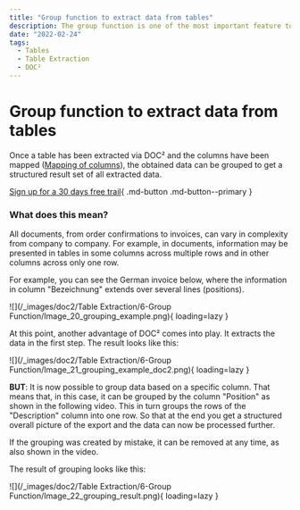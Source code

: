 ```yaml
---
title: "Group function to extract data from tables"
description: The group function is one of the most important feature to extract data form tables. Once a table has been extracted via DOC² and the columns have been mapped the obtained data can be grouped to get a structured result set of all extracted data.
date: "2022-02-24"
tags:
  - Tables
  - Table Extraction
  - DOC²
---
```


# Group function to extract data from tables

Once a table has been extracted via DOC² and the columns have been mapped ([Mapping of columns](/doc2/table-extraction/mapping-of-columns/)), the obtained data can be grouped to get a structured result set of all extracted data.

[Sign up for a 30 days free trail](https://app.polydocs.io){ .md-button .md-button--primary }

### What does this mean?

All documents, from order confirmations to invoices, can vary in complexity from company to company. For example, in documents, information may be presented in tables in some columns across multiple rows and in other columns across only one row.

For example, you can see the German invoice below, where the information in column "Bezeichnung" extends over several lines (positions).

![](/_images/doc2/Table Extraction/6-Group Function/Image_20_grouping_example.png){ loading=lazy }

At this point, another advantage of DOC² comes into play. It extracts the data in the first step. The result looks like this:

![](/_images/doc2/Table Extraction/6-Group Function/Image_21_grouping_example_doc2.png){ loading=lazy }

**BUT**: It is now possible to group data based on a specific column. That means that, in this case, it can be grouped by the column "Position" as shown in the following video. This in turn groups the rows of the "Description" column into one row. So that at the end you get a structured overall picture of the export and the data can now be processed further.

If the grouping was created by mistake, it can be removed at any time, as also shown in the video.

The result of grouping looks like this:

![](/_images/doc2/Table Extraction/6-Group Function/Image_22_grouping_result.png){ loading=lazy }
